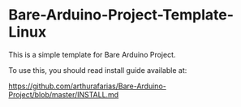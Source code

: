 # Bare-Arduino-Project-Template-Linux

This is a simple template for Bare Arduino Project.

To use this, you should read install guide available at:

https://github.com/arthurafarias/Bare-Arduino-Project/blob/master/INSTALL.md
